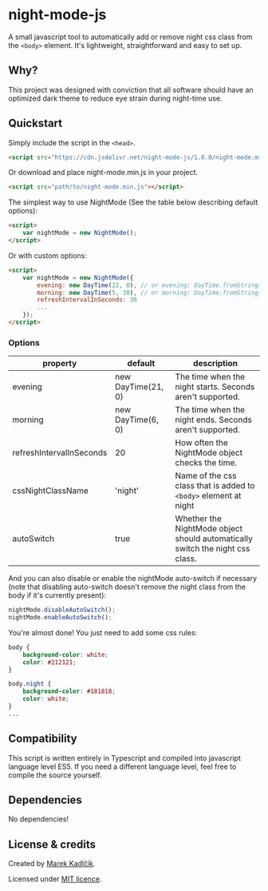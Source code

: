 # night-mode-js

A small javascript tool to automatically add or remove night css class from the `<body>` element. It's lightweight, straightforward and easy to set up.

## Why?
This project was designed with conviction that all software should have an optimized dark theme to reduce eye strain during night-time use.

## Quickstart
 Simply include the script in the `<head>`.
```html
<script src="https://cdn.jsdelivr.net/night-mode-js/1.0.0/night-mode.min.js"></script>
```

Or download and place night-mode.min.js in your project.
```html
<script src="path/to/night-mode.min.js"></script>
```


The simplest way to use NightMode (See the table below describing default options):
```html
<script>
    var nightMode = new NightMode();
</script>
```

Or with custom options:
```html
<script>
    var nightMode = new NightMode({
    	evening: new DayTime(22, 0), // or evening: DayTime.fromString('22:00')
        morning: new DayTime(5, 30), // or morning: DayTime.fromString('5:30')
        refreshIntervalInSeconds: 30
        ...
    });
</script>
```
### Options

| property                 | default            | description                                                                   |
|--------------------------|--------------------|-------------------------------------------------------------------------------|
| evening                  | new DayTime(21, 0) | The time when the night starts. Seconds aren't supported.                     |
| morning                  | new DayTime(6, 0)  | The time when the night ends. Seconds aren't supported.                       |
| refreshIntervalInSeconds | 20                 | How often the NightMode object checks the time.                               |
| cssNightClassName        | 'night'            | Name of the css class that is added to `<body>` element at night                |
| autoSwitch               | true               | Whether the NightMode object should automatically switch the night css class. |

And you can also disable or enable the nightMode auto-switch if necessary (note that disabling auto-switch doesn't remove the night class from the body if it's currently present):
```js
nightMode.disableAutoSwitch();
nightMode.enableAutoSwitch();
```

You're almost done! You just need to add some css rules:
```css
body {
    background-color: white;
    color: #212121;
}

body.night {
    background-color: #181818;
    color: white;
}
...
```

## Compatibility
This script is written entirely in Typescript and compiled into javascript language level ES5. If you need a different language level, feel free to compile the source yourself.

## Dependencies
No dependencies!

## License & credits

Created by [Marek Kadlčík](http://marekkadlcik.com).

Licensed under [MIT licence](https://github.com/cuddlecheek/night-mode-js/blob/master/LICENSE).
